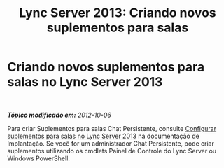 ﻿---
title: 'Lync Server 2013: Criando novos suplementos para salas'
TOCTitle: Criando novos suplementos para salas
ms:assetid: 463ee8fc-e920-4986-aa5e-d103f8b8dd7f
ms:mtpsurl: https://technet.microsoft.com/pt-br/library/JJ215875(v=OCS.15)
ms:contentKeyID: 49306574
ms.date: 05/19/2016
mtps_version: v=OCS.15
ms.translationtype: HT
---

# Criando novos suplementos para salas no Lync Server 2013

 

_**Tópico modificado em:** 2012-10-06_

Para criar Suplementos para salas Chat Persistente, consulte [Configurar suplementos para salas no Lync Server 2013](lync-server-2013-configure-add-ins-for-rooms.md) na documentação de Implantação. Se você for um administrador Chat Persistente, pode criar suplementos utilizando os cmdlets Painel de Controle do Lync Server ou Windows PowerShell.

